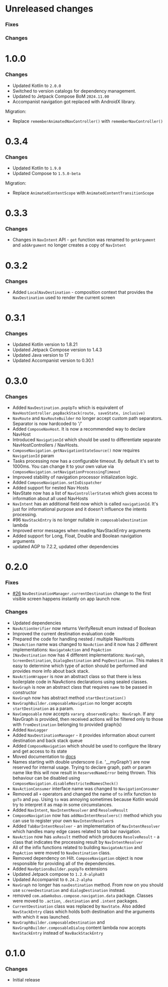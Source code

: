 # Unreleased changes

### Fixes



### Changes

# 1.0.0

### Changes

- Updated Kotlin to `2.0.0`
- Switched to version catalogs for dependency management.
- Updated to Jetpack Compose BoM `2024.11.00`
- Accompanist navigation got replaced with AndroidX library.

Migration:
- Replace `rememberAnimatedNavController()` with `rememberNavController()`

# 0.3.4

### Changes

- Updated Kotlin to `1.9.0`
- Updated Compose to `1.5.0-beta`

Migration:
- Replace `AnimatedContentScope` with `AnimatedContentTransitionScope`

# 0.3.3

### Changes

- Changes in `NavIntent` API - `get` function was renamed to `getArgument` and `addArgument` no longer creates a copy of `NavIntent`

# 0.3.2

### Changes

- Added `LocalNavDestination` - composition context that provides the `NavDestination` used to render the current screen

# 0.3.1

### Changes

- Updated Kotlin version to 1.8.21
- Updated Jetpack Compose version to 1.4.3
- Updated Java version to 17
- Updated Accompanist version to 0.30.1

# 0.3.0

### Changes

- Added `NavDestination.popUpTo` which is equivalent of `NavHostController.popBackStack(route, saveState, inclusive)`
- `NavRoute` and `NavRouteBuilder` no longer accept custom path separators. Separator is now hardcoded to '/'
- Added `ComposeNavHost`. It is now a recommended way to declare NavHost
- Introduced `NavigationId` which should be used to differentiate separate NavHostControllers / NavHosts.
- `ComposeNavigation.getNavigationStateSource()` now requires `NavigationId` param
- Tasks processing now has a configurable timeout. By default it's set to 1000ms. 
  You can change it to your own value via `ComposeNavigation.setNavigationProcessingTimeout`
- Improved stability of navigation processor initialization logic.
- Added `ComposeNavigation.setIoDispatcher`
- Added support for nested Nav Hosts
- NavState now has a list of `NavControllerState`s which gives access to information about all used NavHosts
- `NavIntent` has an additional field now which is called `navigationId`.
  It's just for informational purpose and it doesn't influence the intents processing.
- #96 `NavStackEntry` is no longer nullable in `composableDestination` lambda
- Improved error messages when reading NavStackEntry arguments
- Added support for Long, Float, Double and Boolean navigation arguments
- updated AGP to 7.2.2, updated other dependencies

# 0.2.0

### Fixes

- [#26](https://github.com/AdamKobus/compose-navigation/issues/26) `NavDestinationManager.currentDestination` change to the first visible
  screen happens instantly on app launch now.
  
### Changes

- Updated dependencies
- `NavActionVerifier` now returns VerifyResult enum instead of Boolean
- Improved the current destination evaluation code
- Prepared the code for handling nested / multiple NavHosts
- `INavAction` name was changed to `NavAction` and it now has 2 different implementations: `NavigateAction` and `PopAction`
- `INavDestination` now has 4 different implementations: `NavGraph`, `ScreenDestination`, `DialogDestination` and `PopDestination`. 
  This makes it easy to determine which type of action should be performed and provides more info about back stack.
- `NavActionWrapper` is now an abstract class so that there is less boilerplate code in NavActions declarations using sealed classes.
- `NavGraph` is now an abstract class that requires `name` to be passed in constructor
- `NavGraph` now has abstract method `startDestination()`
- `NavGraphBuilder.composableNavigation` no longer accepts `startDestination` as a param.
- `NavComposable` now accepts `vararg observedGraphs: NavGraph`. If any NavGraph is provided, then received actions will be filtered only to
  those with `fromDestination` belonging to provided graph(s)
- Added `NavLogger`
- Added `NavDestinationManager` - it provides information about current destination and back stack queue
- Added `ComposeNavigation` which should be used to configure the library and get access to its state
- Moved documentation to [docs](docs/README.md)
- Names starting with double underscore (i.e. '__myGraph') are now reserved for internal usage. 
  Trying to declare graph, path or param name like this will now result in `ReservedNameError` being thrown. 
  This behaviour can be disabled using `ComposeNavigation.disableRestrictedNamesCheck()`
- `NavActionConsumer` interface name was changed to `NavigationConsumer`
- Removed all `+` operators and changed the name of `to` infix function to `goTo` and `pop`.
  Using `to` was annoying sometimes because Kotlin would try to interpret it as map in some circumstances.
- Added `NavIntent`, `NavIntentResolver` and `ResolveResult`
- `ComposeNavigation` now has `addNavIntentResolvers()` method which you can use to register your own `NavIntentResolver`s 
- Added `TabBarIntentResolver` - an implementation of `NavIntentResolver` which handles many edge cases related to tab bar navigation.
- `NavAction` now has `asResult` method which produces `ResolveResult` - a class that indicates the processing result by `NavIntentResolver`
- All of the infix functions related to building `NavigateAction` and `PopAction` were moved to `NavDestination` class.
- Removed dependency on Hilt. `ComposeNavigation` object is now responsible for providing all of the dependencies.
- Added `NavOptionsBuilder.popUpTo` extensions
- Updated Jetpack compose to `1.2.0-alpha03`
- Updated Accompanist to `0.24.2-alpha`
- `NavGraph` no longer has `navDestination` method. From now on you should use `screenDestination` and `dialogDestination` instead.
- removed `com.adamkobus.compose.navigation.data` package. Classes were moved to `.action`, `.destination` and `.intent` packages.
- `CurrentDestination` class was replaced by `NavState`. Also added `NavStackEntry` class which holds both destination and 
  the arguments with which it was launched.
- `NavGraphBuilder.composableDestination` and `NavGraphBuilder.composableDialog` content lambda
  now accepts `NavStackEntry` instead of `NavBackStackEntry`

# 0.1.0

### Changes

- Initial release
